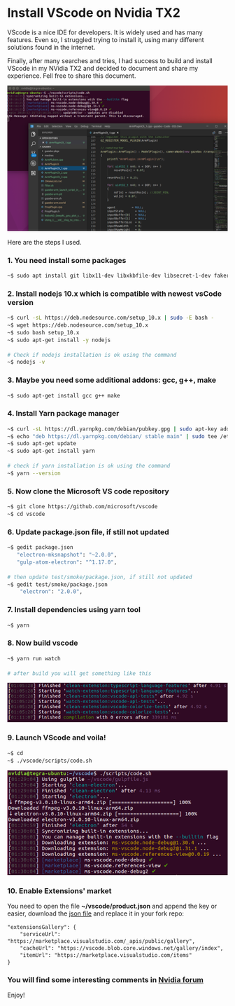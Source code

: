 
# Install VScode on Nvidia TX2

VScode is a nice IDE for developers. It is widely used and has many features.
Even so, I struggled trying to install it, using many different solutions found in the internet.

Finally, after many searches and tries, I had success to build and install VScode in my NVidia TX2 and decided to document and share my experience. Fell free to share this document.

![install image](./figures/Screenshot3.png)

Here are the steps I used.

### 1. You need install some packages

```bash
~$ sudo apt install git libx11-dev libxkbfile-dev libsecret-1-dev fakeroot rpm libnss3 apt-transport-https
```

### 2. Install nodejs 10.x which is compatible with newest vsCode version

```bash
~$ curl -sL https://deb.nodesource.com/setup_10.x | sudo -E bash -
~$ wget https://deb.nodesource.com/setup_10.x
~$ sudo bash setup_10.x
~$ sudo apt-get install -y nodejs

# Check if nodejs installation is ok using the command
~$ nodejs -v
```

### 3. Maybe you need some additional addons: gcc, g++, make

```bash
~$ sudo apt-get install gcc g++ make
```

### 4. Install Yarn package manager

```bash
~$ curl -sL https://dl.yarnpkg.com/debian/pubkey.gpg | sudo apt-key add -
~$ echo "deb https://dl.yarnpkg.com/debian/ stable main" | sudo tee /etc/apt/sources.list.d/yarn.list
~$ sudo apt-get update
~$ sudo apt-get install yarn

# check if yarn installation is ok using the command
~$ yarn --version
```

### 5. Now clone the Microsoft VS code repository

```bash
~$ git clone https://github.com/microsoft/vscode
~$ cd vscode
```

### 6. Update package.json file, if still not updated

```bash
~$ gedit package.json
   "electron-mksnapshot": "~2.0.0",
   "gulp-atom-electron": "^1.17.0",

# then update test/smoke/package.json, if still not updated
~$ gedit test/smoke/package.json
    "electron": "2.0.0",
```

### 7. Install dependencies using yarn tool

```bash
~$ yarn
```

### 8. Now build vscode

```bash
~$ yarn run watch

# after build you will get something like this
```

![install image](./figures/Screenshot2.png)

### 9. Launch VScode and voila!

```bash
~$ cd
~$ ./vscode/scripts/code.sh
```

![install image](./figures/Screenshot1.png)

### 10. Enable Extensions' market

You need to open the file **~/vscode/product.json** and append the key or easier, download the [json file](./product.json) and replace it in your fork repo:

```
"extensionsGallery": {
    "serviceUrl": "https://marketplace.visualstudio.com/_apis/public/gallery",
    "cacheUrl": "https://vscode.blob.core.windows.net/gallery/index",
    "itemUrl": "https://marketplace.visualstudio.com/items"
}
```

### You will find some interesting comments in [Nvidia forum](https://devtalk.nvidia.com/default/topic/1035752/how-to-install-quot-visual-studio-code-quot-/)
Enjoy!
